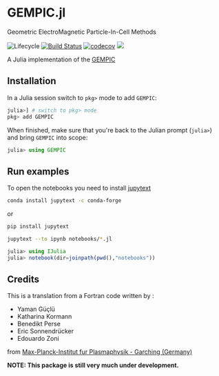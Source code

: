 <!-- #region -->
# GEMPIC.jl

Geometric ElectroMagnetic Particle-In-Cell Methods

![Lifecycle](https://img.shields.io/badge/lifecycle-experimental-orange.svg)<!--
![Lifecycle](https://img.shields.io/badge/lifecycle-maturing-blue.svg)
![Lifecycle](https://img.shields.io/badge/lifecycle-stable-green.svg)
![Lifecycle](https://img.shields.io/badge/lifecycle-retired-orange.svg)
![Lifecycle](https://img.shields.io/badge/lifecycle-archived-red.svg)
![Lifecycle](https://img.shields.io/badge/lifecycle-dormant-blue.svg) -->
[![Build Status](https://travis-ci.org/JuliaVlasov/GEMPIC.jl.svg?branch=master)](https://travis-ci.org/JuliaVlasov/GEMPIC.jl)
[![codecov](https://codecov.io/gh/JuliaVlasov/GEMPIC.jl/branch/master/graph/badge.svg)](https://codecov.io/gh/JuliaVlasov/GEMPIC.jl)
[![](https://img.shields.io/badge/docs-dev-blue.svg)](https://juliavlasov.github.io/GEMPIC.jl/latest)

A Julia implementation of the [GEMPIC](https://arxiv.org/abs/1609.03053)

## Installation

In a Julia session switch to `pkg>` mode to add `GEMPIC`:

```julia
julia>] # switch to pkg> mode
pkg> add GEMPIC
```

When finished, make sure that you're back to the Julian prompt (`julia>`)
and bring `GEMPIC` into scope:

```julia
julia> using GEMPIC
```
## Run examples

To open the notebooks you need to install [jupytext](https://github.com/mwouts/jupytext)

```bash
conda install jupytext -c conda-forge
```
or
```bash
pip install jupytext
```

```bash
jupytext --to ipynb notebooks/*.jl
```
```julia
julia> using IJulia
julia> notebook(dir=joinpath(pwd(),"notebooks"))
```

## Credits

This is a translation from a Fortran code written by :

- Yaman Güçlü
- Katharina Kormann  
- Benedikt Perse
- Eric Sonnendrücker
- Edouardo Zoni

from [Max-Planck-Institut fur Plasmaphysik - Garching (Germany)](https://www.ipp.mpg.de/4098496/kgkm)

**NOTE: This package is still very much under development.**
<!-- #endregion -->

```python

```
